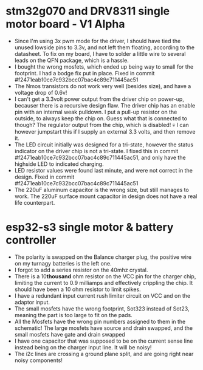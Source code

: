 # stm32g070 and DRV8311 single motor board - V1 Alpha

- Since I'm using 3x pwm mode for the driver, I should have tied the unused lowside pins to 3.3v, and not left them floating, according to the datasheet. To fix on my board, I have to solder a little wire to several leads on the QFN package, which is a hassle.
- I bought the wrong mosfets, which ended up being way to small for the footprint. I had a bodge fix put in place. Fixed in commit #f2471eab10ce7c932bcc07bac4c89c711445ac51
- The Nmos transistors do not work very well (besides size), and have a voltage drop of 0.6v!
- I can't get a 3.3volt power output from the driver chip on power-up, becauser there is a recursive design flaw. The driver chip has an enable pin with an internal weak pulldown. I put a pull-up resistor on the outside, to always keep the chip on. Guess what that is connected to though? The regulator output from the chip, which is disabled! :skull: I can however jumpstart this if I supply an external 3.3 volts, and then remove it.
- The LED circuit initially was designed for a tri-state, however the status indicator on the driver chip is not a tri-state. I fixed this in commit #f2471eab10ce7c932bcc07bac4c89c711445ac51, and only have the highside LED to indicated charging.
- LED resistor values were found last minute, and were not correct in the design. Fixed in commit #f2471eab10ce7c932bcc07bac4c89c711445ac51
- The 220uF aluminum capacitor is the wrong size, but still manages to work. The 220uF surface mount capacitor in design does not have a real life counterpart.

# esp32-s3 single motor & battery controller

- The polarity is swapped on the Balance charger plug, the positive wire on my turnagy batteries is the left one.
- I forgot to add a series resistor on the 40mhz crystal.
- There is a 10**thousand** ohm resistor on the VCC pin for the charger chip, limiting the current to 0.9 milliamps and effectively crippling the chip. It should have been a 10 ohm resistor to limit spikes.
- I have a redundant input current rush limiter circuit on VCC and on the adaptor input.
- The small mosfets have the wrong footprint, Sot323 instead of Sot23, meaning the part is  too large to fit on the pads.
- All the Mosfets have the wrong pin numbers assigned to them in the schematic! The large mosfets have source and drain swapped, and the small mosfets have gate and drain swapped
- I have one capacitor that was supposed to be on the current sense line instead being on the charger input line. It will be noisy!
- The i2c lines are crossing a ground plane split, and are going right near noisy components!

